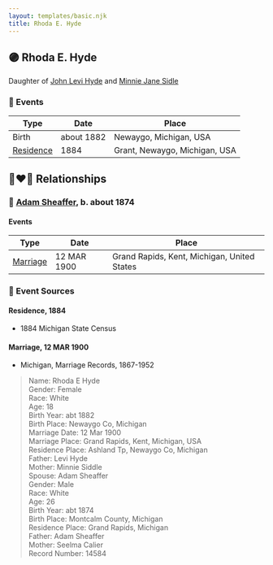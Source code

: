```yaml
---
layout: templates/basic.njk
title: Rhoda E. Hyde
---
```

## 🟣 Rhoda E. Hyde

Daughter of [John Levi Hyde](/people/2/23020300) and [Minnie Jane Sidle](/people/7/73883806)

### 📆 Events

Type | Date | Place
------ | ------ | ------
Birth | about 1882 | Newaygo, Michigan, USA
[Residence](#event-event-0) | 1884 | Grant, Newaygo, Michigan, USA

## 👩‍❤️‍👨 Relationships

### 🔵 [Adam Sheaffer](/people/7/75217724), b. about 1874

#### Events

Type | Date | Place
------ | ------ | ------
[Marriage](#event-family-0-event-0) | 12 MAR 1900 | Grand Rapids, Kent, Michigan, United States
### 📰 Event Sources

#### <a id="event-event-0"></a> Residence, 1884
* 1884 Michigan State Census

#### <a id="event-family-0-event-0"></a> Marriage, 12 MAR 1900
* Michigan, Marriage Records, 1867-1952
>   
  > Name: Rhoda E Hyde  
  > Gender: Female  
  > Race: White  
  > Age: 18  
  > Birth Year: abt 1882  
  > Birth Place: Newaygo Co, Michigan  
  > Marriage Date: 12 Mar 1900  
  > Marriage Place: Grand Rapids, Kent, Michigan, USA  
  > Residence Place: Ashland Tp, Newaygo Co, Michigan  
  > Father: Levi Hyde  
  > Mother: Minnie Siddle  
  > Spouse: Adam Sheaffer  
  > Gender: Male  
  > Race: White  
  > Age: 26  
  > Birth Year: abt 1874  
  > Birth Place: Montcalm County, Michigan  
  > Residence Place: Grand Rapids, Michigan  
  > Father: Adam Sheaffer  
  > Mother: Seelma Calier  
  > Record Number: 14584